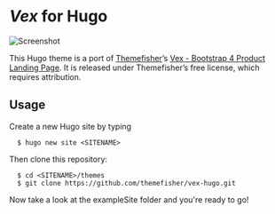 # *Vex* for Hugo

![Screenshot](https://github.com/themefisher/vex-hugo/raw/master/images/screenshot.png)

This Hugo theme is a port of [Themefisher](http://themefisher.com)’s [Vex - Bootstrap 4 Product Landing Page](https://themefisher.com/products/vex-bootstrap4-product-landing-page-website-template/). It is released under Themefisher’s free license, which requires attribution.

## Usage
Create a new Hugo site by typing

```
  $ hugo new site <SITENAME>
```

Then clone this repository:

```
  $ cd <SITENAME>/themes
  $ git clone https://github.com/themefisher/vex-hugo.git
```

Now take a look at the exampleSite folder and you're ready to go!
